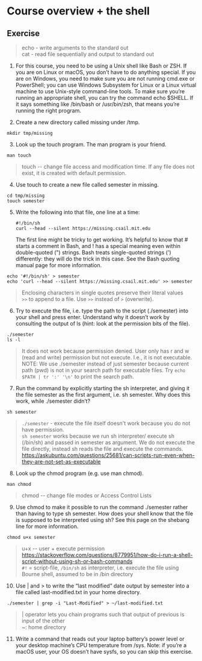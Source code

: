 # Course overview + the shell
## Exercise
> echo - write arguments to the standard out\
> cat - read file sequentially and output to standard out

1. For this course, you need to be using a Unix shell like Bash or ZSH.
If you are on Linux or macOS, you don’t have to do anything special.
If you are on Windows, you need to make sure you are not running cmd.exe or PowerShell;
you can use Windows Subsystem for Linux or a Linux virtual machine to use Unix-style command-line tools.
To make sure you’re running an appropriate shell, you can try the command echo $SHELL.
If it says something like /bin/bash or /usr/bin/zsh, that means you’re running the right program.

2. Create a new directory called missing under /tmp.
```
mkdir tmp/missing
```

3. Look up the touch program. The man program is your friend.
```
man touch
```
> touch -- change file access and modification time. If any file does not exist, it is created with default permission.

4. Use touch to create a new file called semester in missing.
```
cd tmp/missing
touch semester
```

5. Write the following into that file, one line at a time:
   ```
   #!/bin/sh
   curl --head --silent https://missing.csail.mit.edu
   ```
   The first line might be tricky to get working.
   It’s helpful to know that # starts a comment in Bash, and ! has a special meaning even within double-quoted (") strings.
   Bash treats single-quoted strings (') differently: they will do the trick in this case. See the Bash quoting manual page for more information.
```
echo '#!/bin/sh' > semester
echo 'curl --head --silent https://missing.csail.mit.edu' >> semester
```
> Enclosing characters in single quotes preserve their literal values\
> ```>>``` to append to a file. Use ```>>``` instead of ```>``` (overwrite).

6. Try to execute the file, i.e. type the path to the script (./semester) into your shell and press enter.
Understand why it doesn’t work by consulting the output of ls (hint: look at the permission bits of the file).
```
./semester
ls -l
```
> It does not work because permission denied. User only has r and w (read and write) permission but not execute. I.e., it is not executable.\
> NOTE: We use ./semester instead of just semester because current path (pwd) is not in your search path for executable files. Try ```echo $PATH | tr ':' '\n'```
to print the search path.


7. Run the command by explicitly starting the sh interpreter, and giving it the file semester as the first argument, i.e. sh semester.
Why does this work, while ./semester didn’t?
```
sh semester
```
> ```./semester``` - execute the file itself doesn't work because you do not have permission.\
> ```sh semester``` works because we run sh interpreter/ execute sh (/bin/sh) and passed in semester as argument. We do not execute the file directly, instead sh reads the file and execute the commands.\
> https://askubuntu.com/questions/25681/can-scripts-run-even-when-they-are-not-set-as-executable

8. Look up the chmod program (e.g. use man chmod).
```
man chmod
```
> chmod -- change file modes or Access Control Lists

9. Use chmod to make it possible to run the command ./semester rather than having to type sh semester.
How does your shell know that the file is supposed to be interpreted using sh? See this page on the shebang line for more information.
```
chmod u+x semester
```
> u+x -- user + execute permission\
> https://stackoverflow.com/questions/8779951/how-do-i-run-a-shell-script-without-using-sh-or-bash-commands \
> ```#!``` = script-file, ```/bin/sh``` as interpreter, i.e. execute the file using Bourne shell, assumed to be in /bin directory

10. Use | and > to write the “last modified” date output by semester into a file called last-modified.txt in your home directory.
```
./semester | grep -i "Last-Modified" > ~/last-modified.txt
```
> | operator lets you chain programs such that output of previous is input of the other\
> ~: home directory

11. Write a command that reads out your laptop battery’s power level or your desktop machine’s CPU temperature from /sys.
Note: if you’re a macOS user, your OS doesn’t have sysfs, so you can skip this exercise.
